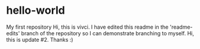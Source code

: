 # hello-world
My first repository
Hi, this is vivci. I have edited this readme in the 'readme-edits' branch of the repository so I can demonstrate branching to myself. Hi, this is update #2. Thanks :)
